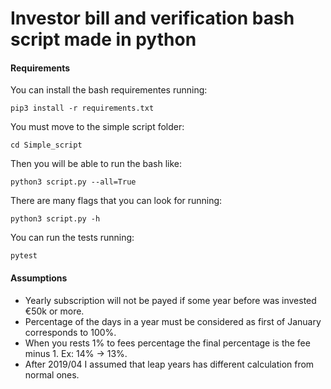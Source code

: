 # Investor bill and verification bash script made in python

#### Requirements

You can install the bash requirementes running:

`pip3 install -r requirements.txt`

You must move to the simple script folder:

`cd Simple_script`

Then you will be able to run the bash like:

`python3 script.py --all=True`

There are many flags that you can look for running:

`python3 script.py -h`

You can run the tests running:

`pytest`

#### Assumptions

* Yearly subscription will not be payed if some year before was invested €50k or more.
* Percentage of the days in a year must be considered as first of January corresponds to 100%.
* When you rests 1% to fees percentage the final percentage is the fee minus 1. Ex: 14% -> 13%.
* After 2019/04 I assumed that leap years has different calculation from normal ones.
